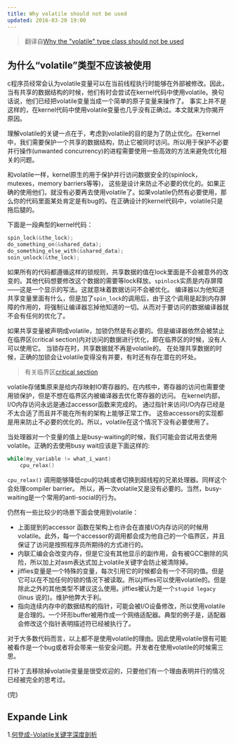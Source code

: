 ```yaml
---
title: Why volatile should not be used
updated: 2016-03-20 19:00
---
```


> 翻译自[Why the "volatile" type class should not be used](https://www.kernel.org/doc/Documentation/volatile-considered-harmful.txt)

## 为什么“volatile”类型不应该被使用
c程序员经常会认为volatile变量可以在当前线程执行时能够在外部被修改。因此，当有共享的数据结构的时候，他们有时会尝试在kernel代码中使用volatile。换句话说，他们已经把volatile变量当成一个简单的原子变量来操作了。 事实上并不是这样的，在kernel代码中使用volatile变量也几乎没有正确过。本文就来为你揭开原因。

理解volatile的关键一点在于，考虑到volatile的目的是为了防止优化。在kernel中，我们需要保护一个共享的数据结构，防止它被同时访问。所以用于保护不必要并行操作(unwanted concurrency)的进程需要使用一些高效的方法来避免优化相关的问题。

和volatile一样，kernel原生的用于保护并行访问数据安全的(spinlock，mutexes，memory barriers等等)， 这些是设计来防止不必要的优化的。如果正确的使用他们，就没有必要再去使用volatile了。如果volatile仍然有必要使用，那么你的代码里面某处肯定是有bug的。在正确设计的kernel代码中，volatile只是拖后腿的。

下面是一段典型的kernel代码：

```c
spin_lock(&the_lock);
do_something_on(&shared_data);
do_something_else_with(&shared_data);
soin_unlock(&the_lock);
```

如果所有的代码都遵循这样的锁规则，共享数据的值在lock里面是不会被意外的改变的。其他代码想要修改这个数据的需要等lock释放。`spinlock`实质是内存屏障——这是一个显示的写法。这就意味着数据访问不会被优化。 编译器以为他知道共享变量里面有什么，但是加了`spin_lock`的调用后，由于这个调用是起到内存屏障的作用的，将强制让编译器忘掉他知道的一切。从而对于要访问的数据编译器就不会有任何的优化了。

如果共享变量被声明成volatile，加锁仍然是有必要的。但是编译器依然会被禁止在临界区(critical section)内对访问的数据进行优化，即在临界区的时候，没有人可以使用它。 当锁存在时，共享数据就不再是volatile的。 在处理共享数据的时候，正确的加锁会让volatile变得没有并要，有时还有存在潜在的坏处。

> 有关临界区[critical section](https://en.wikipedia.org/wiki/Critical_section) 

volatile存储集原来是给内存映射IO寄存器的。在内核中，寄存器的访问也需要使用锁保护，但是不想在临界区内被编译器去优化寄存器的访问。 在kernel内部，I/O内存访问永远是通过accessor函数来完成的。 通过指针来访问I/O内存已经是不太合适了而且并不能在所有的架构上能够正常工作。 这些accessors的实现都是用来防止不必要的优化的。所以，volatile在这个情况下没有必要使用了。

当处理器对一个变量的值上是busy-waiting的时候，我们可能会尝试用去使用volatile。正确的去使用busy wait应该是下面这样的:

```c
while(my_variable != what_i_want)
  	cpu_relax()
```

`cpu_relax()` 调用能够降低cpu的功耗或者切换到超线程的兄弟处理器。同样这个会处理compiler barrier。 所以，再一次volatile又是没有必要的。当然，busy-waiting是一个常用的anti-social的行为。

仍然有一些比较少的场景下面会使用到volatile：

+ 上面提到的accessor 函数在架构上也许会在直接I/O内存访问的时候用volatile。此外，每一个accessor的调用都会成为他自己的一个临界区，并且保证了访问是按照程序员所期待的方式进行的。
+ 内联汇编会会改变内存，但是它没有其他显示的副作用，会有被GCC删除的风险，所以加上对asm表达式加上volatile关键字会防止被清除掉。
+ jiffies变量是一个特殊的变量，每次引用它的时候都会有一个不同的值。但是它可以在不加任何的锁的情况下被读取。所以jiffies可以使用volatile的。但是除此之外的其他类型不建议这么使用。jiffies被认为是一个`stupid legacy` (linus 说的)。维护他弊大于利。
+ 指向连续内存中的数据结构的指针，可能会被I/O设备修改，所以使用volatile是合理的。一个环形buffer被用作成一个网络适配器。典型的例子是，适配器会修改这个指针表明描述符已经被执行了。

对于大多数代码而言，以上都不是使用volatile的理由。因此使用volatile很有可能被看作是一个bug或者将会带来一些安全问题。开发者在使用volatile的时候需三思。

打补丁去移除掉volatile变量是很受欢迎的，只要他们有一个理由表明并行的情况已经被完全的思考过。

(完)

## Expande Link
1.[何登成-Volatile关键字深度剖析](http://hedengcheng.com/?p=725)



